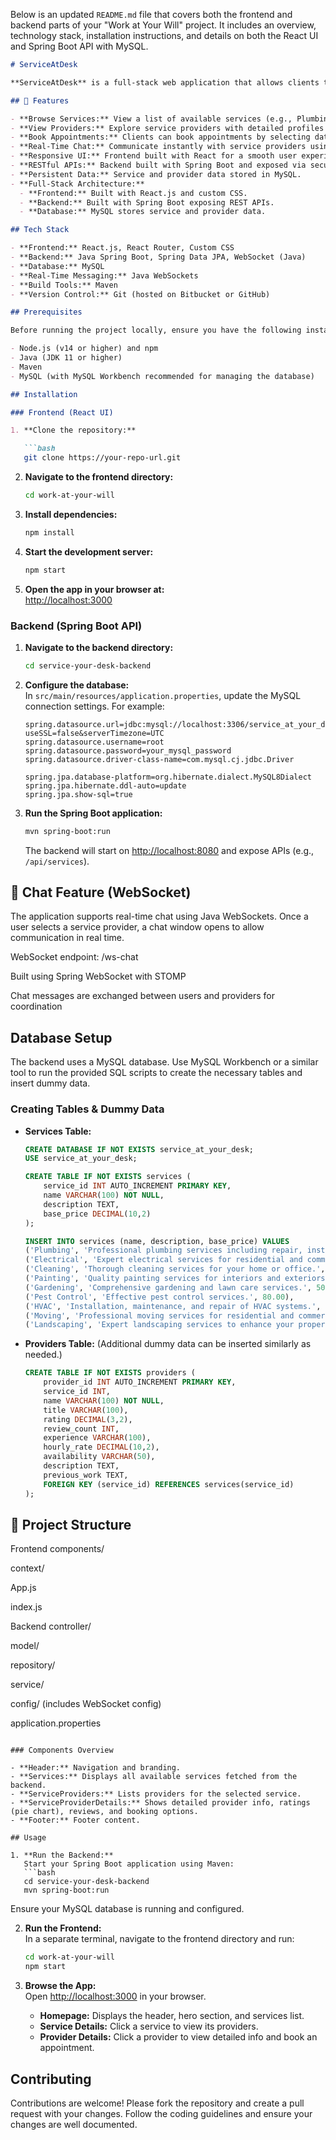 Below is an updated `README.md` file that covers both the frontend and backend parts of your "Work at Your Will" project. It includes an overview, technology stack, installation instructions, and details on both the React UI and Spring Boot API with MySQL.

```markdown
# ServiceAtDesk

**ServiceAtDesk** is a full-stack web application that allows clients to find and book service providers for services such as Plumbing, Electrical work, Cleaning, Painting, and more. It features a user-friendly interface, detailed provider profiles, appointment bookings, and real-time chat functionality.

## 🌟 Features

- **Browse Services:** View a list of available services (e.g., Plumbing, Cleaning, Electrical).
- **View Providers:** Explore service providers with detailed profiles including ratings, previous work, and availability.
- **Book Appointments:** Clients can book appointments by selecting date and time slots.
- **Real-Time Chat:** Communicate instantly with service providers using WebSockets.
- **Responsive UI:** Frontend built with React for a smooth user experience.
- **RESTful APIs:** Backend built with Spring Boot and exposed via secure APIs.
- **Persistent Data:** Service and provider data stored in MySQL.
- **Full-Stack Architecture:** 
  - **Frontend:** Built with React.js and custom CSS.
  - **Backend:** Built with Spring Boot exposing REST APIs.
  - **Database:** MySQL stores service and provider data.

## Tech Stack

- **Frontend:** React.js, React Router, Custom CSS
- **Backend:** Java Spring Boot, Spring Data JPA, WebSocket (Java)
- **Database:** MySQL
- **Real-Time Messaging:** Java WebSockets
- **Build Tools:** Maven
- **Version Control:** Git (hosted on Bitbucket or GitHub)

## Prerequisites

Before running the project locally, ensure you have the following installed:

- Node.js (v14 or higher) and npm
- Java (JDK 11 or higher)
- Maven
- MySQL (with MySQL Workbench recommended for managing the database)

## Installation

### Frontend (React UI)

1. **Clone the repository:**

   ```bash
   git clone https://your-repo-url.git
   ```

2. **Navigate to the frontend directory:**

   ```bash
   cd work-at-your-will
   ```

3. **Install dependencies:**

   ```bash
   npm install
   ```

4. **Start the development server:**

   ```bash
   npm start
   ```

5. **Open the app in your browser at:**  
   [http://localhost:3000](http://localhost:3000)

### Backend (Spring Boot API)

1. **Navigate to the backend directory:**

   ```bash
   cd service-your-desk-backend
   ```

2. **Configure the database:**  
   In `src/main/resources/application.properties`, update the MySQL connection settings. For example:

   ```properties
   spring.datasource.url=jdbc:mysql://localhost:3306/service_at_your_desk?useSSL=false&serverTimezone=UTC
   spring.datasource.username=root
   spring.datasource.password=your_mysql_password
   spring.datasource.driver-class-name=com.mysql.cj.jdbc.Driver

   spring.jpa.database-platform=org.hibernate.dialect.MySQL8Dialect
   spring.jpa.hibernate.ddl-auto=update
   spring.jpa.show-sql=true
   ```

3. **Run the Spring Boot application:**

   ```bash
   mvn spring-boot:run
   ```

   The backend will start on [http://localhost:8080](http://localhost:8080) and expose APIs (e.g., `/api/services`).

## 💬 Chat Feature (WebSocket)

The application supports real-time chat using Java WebSockets. Once a user selects a service provider, a chat window opens to allow communication in real time.

WebSocket endpoint: /ws-chat

Built using Spring WebSocket with STOMP

Chat messages are exchanged between users and providers for coordination


## Database Setup

The backend uses a MySQL database. Use MySQL Workbench or a similar tool to run the provided SQL scripts to create the necessary tables and insert dummy data.

### Creating Tables & Dummy Data

- **Services Table:**
  ```sql
  CREATE DATABASE IF NOT EXISTS service_at_your_desk;
  USE service_at_your_desk;

  CREATE TABLE IF NOT EXISTS services (
      service_id INT AUTO_INCREMENT PRIMARY KEY,
      name VARCHAR(100) NOT NULL,
      description TEXT,
      base_price DECIMAL(10,2)
  );

  INSERT INTO services (name, description, base_price) VALUES 
  ('Plumbing', 'Professional plumbing services including repair, installation, and maintenance.', 75.00),
  ('Electrical', 'Expert electrical services for residential and commercial properties.', 85.00),
  ('Cleaning', 'Thorough cleaning services for your home or office.', 45.00),
  ('Painting', 'Quality painting services for interiors and exteriors.', 65.00),
  ('Gardening', 'Comprehensive gardening and lawn care services.', 50.00),
  ('Pest Control', 'Effective pest control services.', 80.00),
  ('HVAC', 'Installation, maintenance, and repair of HVAC systems.', 90.00),
  ('Moving', 'Professional moving services for residential and commercial needs.', 60.00),
  ('Landscaping', 'Expert landscaping services to enhance your property aesthetics.', 100.00);
  ```

- **Providers Table:** (Additional dummy data can be inserted similarly as needed.)

  ```sql
  CREATE TABLE IF NOT EXISTS providers (
      provider_id INT AUTO_INCREMENT PRIMARY KEY,
      service_id INT,
      name VARCHAR(100) NOT NULL,
      title VARCHAR(100),
      rating DECIMAL(3,2),
      review_count INT,
      experience VARCHAR(100),
      hourly_rate DECIMAL(10,2),
      availability VARCHAR(50),
      description TEXT,
      previous_work TEXT,
      FOREIGN KEY (service_id) REFERENCES services(service_id)
  );
  
  ```

## 📁 Project Structure
Frontend
components/

context/

App.js

index.js

Backend
controller/

model/

repository/

service/

config/ (includes WebSocket config)

application.properties


```

### Components Overview

- **Header:** Navigation and branding.
- **Services:** Displays all available services fetched from the backend.
- **ServiceProviders:** Lists providers for the selected service.
- **ServiceProviderDetails:** Shows detailed provider info, ratings (pie chart), reviews, and booking options.
- **Footer:** Footer content.

## Usage

1. **Run the Backend:**  
   Start your Spring Boot application using Maven:
   ```bash
   cd service-your-desk-backend
   mvn spring-boot:run
   ```
   Ensure your MySQL database is running and configured.

2. **Run the Frontend:**  
   In a separate terminal, navigate to the frontend directory and run:
   ```bash
   cd work-at-your-will
   npm start
   ```
3. **Browse the App:**  
   Open [http://localhost:3000](http://localhost:3000) in your browser.

   - **Homepage:** Displays the header, hero section, and services list.
   - **Service Details:** Click a service to view its providers.
   - **Provider Details:** Click a provider to view detailed info and book an appointment.

## Contributing

Contributions are welcome! Please fork the repository and create a pull request with your changes. Follow the coding guidelines and ensure your changes are well documented.


